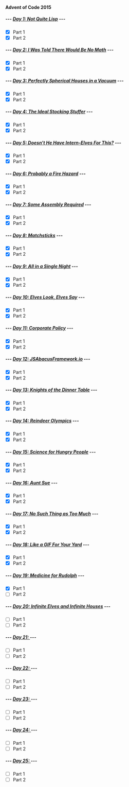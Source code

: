 #### Advent of Code 2015

##### --- [Day 1: Not Quite Lisp](d01) ---
- [x] Part 1
- [x] Part 2

##### --- [Day 2: I Was Told There Would Be No Math](d02) ---
- [x] Part 1
- [x] Part 2

##### --- [Day 3: Perfectly Spherical Houses in a Vacuum](d03) ---
- [x] Part 1
- [x] Part 2

##### --- [Day 4: The Ideal Stocking Stuffer](d04) ---
- [x] Part 1
- [x] Part 2

##### --- [Day 5: Doesn't He Have Intern-Elves For This?](d05) ---
- [x] Part 1
- [x] Part 2

##### --- [Day 6: Probably a Fire Hazard](d06) ---
- [x] Part 1
- [x] Part 2

##### --- [Day 7: Some Assembly Required](d07) ---
- [x] Part 1
- [x] Part 2

##### --- [Day 8: Matchsticks](d08) ---
- [x] Part 1
- [x] Part 2

##### --- [Day 9: All in a Single Night](d09) ---
- [x] Part 1
- [x] Part 2

##### --- [Day 10: Elves Look, Elves Say](d10) ---
- [x] Part 1
- [x] Part 2

##### --- [Day 11: Corporate Policy](d11) ---
- [x] Part 1
- [x] Part 2

##### --- [Day 12: JSAbacusFramework.io](d12) ---
- [x] Part 1
- [x] Part 2

##### --- [Day 13: Knights of the Dinner Table](d13) ---
- [x] Part 1
- [x] Part 2

##### --- [Day 14: Reindeer Olympics](d14) ---
- [x] Part 1
- [x] Part 2

##### --- [Day 15: Science for Hungry People](d15) ---
- [x] Part 1
- [x] Part 2

##### --- [Day 16: Aunt Sue](d16) ---
- [x] Part 1
- [x] Part 2

##### --- [Day 17: No Such Thing as Too Much](d17) ---
- [x] Part 1
- [x] Part 2

##### --- [Day 18: Like a GIF For Your Yard](d18) ---
- [x] Part 1
- [x] Part 2

##### --- [Day 19: Medicine for Rudolph](d19) ---
- [x] Part 1
- [ ] Part 2

##### --- [Day 20: Infinite Elves and Infinite Houses](d20) ---
- [ ] Part 1
- [ ] Part 2

##### --- [Day 21: ](d21) ---
- [ ] Part 1
- [ ] Part 2

##### --- [Day 22: ](d22) ---
- [ ] Part 1
- [ ] Part 2

##### --- [Day 23: ](d23) ---
- [ ] Part 1
- [ ] Part 2

##### --- [Day 24: ](d24) ---
- [ ] Part 1
- [ ] Part 2

##### --- [Day 25: ](d25) ---
- [ ] Part 1
- [ ] Part 2
